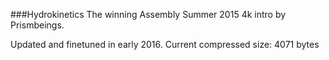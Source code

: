 ###Hydrokinetics
The winning Assembly Summer 2015 4k intro by Prismbeings.

Updated and finetuned in early 2016. Current compressed size: 4071 bytes
